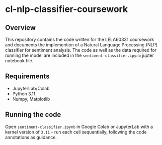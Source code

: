 # cl-nlp-classifier-coursework

## Overview

This repository contains the code written for the LELA60331 coursework and documents the implemention of a Natural Language Processing (NLP) classifier for sentiment analysis. The code as well as the data required for running the model are included in the  `sentiment-classifier.ipynb` jupter notebook file.
 
## Requirements

 * JupyterLab/Colab
 * Python 3.11
 * Numpy, Matplotlib

## Running the code

Open `sentiment-classifier.ipynb` in Google Colab or JupyterLab with a kernel version of `3.11` - run each cell sequentially, following the code annotations as guidance.